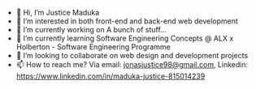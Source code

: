 - 👋 Hi, I’m Justice Maduka
- 👀 I’m interested in both front-end and back-end web development
- 🌱 I’m currently working on A bunch of stuff...
- 🔭 I’m currently learning Software Engineering Concepts @ ALX x Holberton - Software Engineering Programme
- 💞️ I’m looking to collaborate on web design and development projects
- 📫 How to reach me? Via email: jonasjustice98@gmail.com, Linkedin: https://www.linkedin.com/in/maduka-justice-815014239
<!---
MadukaJustice/MadukaJustice is a ✨ special ✨ repository because its `README.md` (this file) appears on your GitHub profile.
You can click the Preview link to take a look at your changes.
--->
